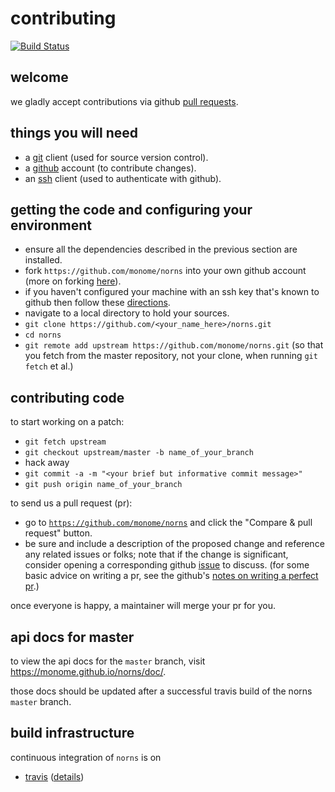 contributing
==================================

[![Build Status](https://travis-ci.org/monome/norns.svg?branch=master)](https://travis-ci.org/monome/norns)

welcome
-------

we gladly accept contributions via github [pull requests](https://help.github.com/articles/about-pull-requests/).

things you will need
--------------------

 * a [git](https://git-scm.com/) client (used for source version control).
 * a [github](https://github.com/) account (to contribute changes).
 * an [ssh](https://en.wikipedia.org/wiki/Secure_Shell) client (used to authenticate with github).

getting the code and configuring your environment
-------------------------------------------------

 * ensure all the dependencies described in the previous section are installed.
 * fork `https://github.com/monome/norns` into your own github account (more on forking
   [here](https://help.github.com/articles/fork-a-repo/)).
 * if you haven't configured your machine with an ssh key that's known to github then follow
   these [directions](https://help.github.com/articles/generating-ssh-keys/).
 * navigate to a local directory to hold your sources.
 * `git clone https://github.com/<your_name_here>/norns.git`
 * `cd norns`
 * `git remote add upstream https://github.com/monome/norns.git` (so that you
   fetch from the master repository, not your clone, when running `git fetch`
   et al.)

contributing code
-----------------

to start working on a patch:

 * `git fetch upstream`
 * `git checkout upstream/master -b name_of_your_branch`
 * hack away
 * `git commit -a -m "<your brief but informative commit message>"`
 * `git push origin name_of_your_branch`

to send us a pull request (pr):

 * go to [`https://github.com/monome/norns`](https://github.com/monome/norns)
   and click the "Compare & pull request" button.
 * be sure and include a description of the proposed change and reference any
   related issues or folks; note that if the change is significant, consider
   opening a corresponding github [issue](https://help.github.com/articles/about-issues/) 
   to discuss. (for some basic advice on writing a pr, see the github's 
   [notes on writing a perfect pr](https://blog.github.com/2015-01-21-how-to-write-the-perfect-pull-request/).)

once everyone is happy, a maintainer will merge your pr for you.

api docs for master
-------------------

to view the api docs for the `master` branch,
visit https://monome.github.io/norns/doc/.

those docs should be updated after a successful travis build
of the norns `master` branch.


build infrastructure
--------------------

continuous integration of `norns` is on

- [travis](https://travis-ci.org/) ([details](.travis.yml))
